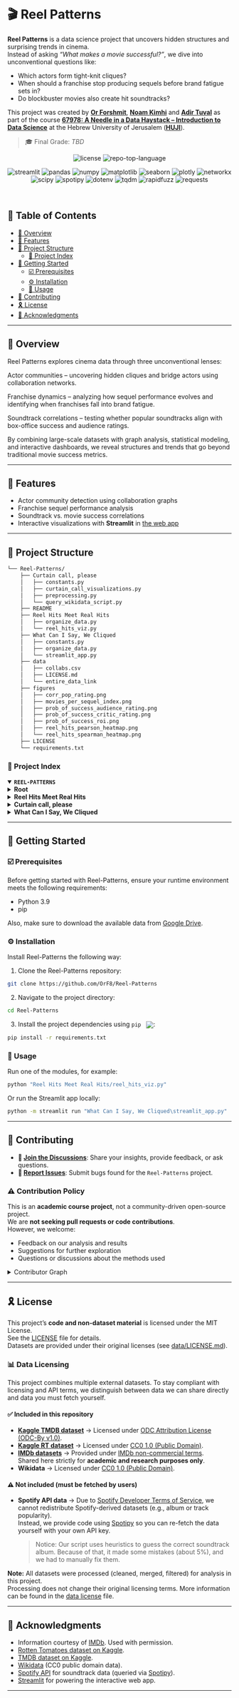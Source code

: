 # 🎬 Reel Patterns

**Reel Patterns** is a data science project that uncovers hidden structures and surprising trends in cinema.  
Instead of asking _“What makes a movie successful?”_, we dive into unconventional questions like:  
- Which actors form tight-knit cliques?  
- When should a franchise stop producing sequels before brand fatigue sets in?  
- Do blockbuster movies also create hit soundtracks?

This project was created by [**Or Forshmit**](https://github.com/OrF8), [**Noam Kimhi**](https://github.com/noam-kimhi) and [**Adir Tuval**](https://github.com/AdirTuval)
as part of the course [**67978: A Needle in a Data Haystack – Introduction to Data Science**](https://shnaton.huji.ac.il/index.php/NewSyl/67978/2/2025/)
at the Hebrew University of Jerusalem ([**HUJI**](https://en.huji.ac.il/)).

<!---
Full paper available [here]()
-->

> 🎓 Final Grade: _TBD_

<p align="center">
	<img src="https://img.shields.io/github/license/OrF8/Reel-Patterns?style=default&logo=opensourceinitiative" alt="license">
	<img src="https://img.shields.io/github/languages/top/OrF8/Reel-Patterns?style=default&logo=python&color=A40000" alt="repo-top-language">
</p>
<p align="center">
  <!-- Tech stack / deps -->
  <img src="https://img.shields.io/badge/Streamlit-1.48.1-FF4B4B?logo=streamlit" alt="streamlit">
  <img src="https://img.shields.io/badge/Pandas-2.3.2-150458?logo=pandas" alt="pandas">
  <img src="https://img.shields.io/badge/NumPy-2.0.2-013243?logo=numpy" alt="numpy">
  <img src="https://img.shields.io/badge/Matplotlib-3.9.4-11557C" alt="matplotlib">
  <img src="https://img.shields.io/badge/Seaborn-0.13.2-4E9CAB" alt="seaborn">
  <img src="https://img.shields.io/badge/Plotly-6.3.0-3F4F75?logo=plotly" alt="plotly">
  <img src="https://img.shields.io/badge/NetworkX-3.2.1-0A66C2" alt="networkx">
  <br>
  <img src="https://img.shields.io/badge/SciPy-1.13.1-8CAAE6?logo=scipy" alt="scipy">
  <img src="https://img.shields.io/badge/Spotipy-2.25.1-1DB954?logo=spotify" alt="spotipy">
  <img src="https://img.shields.io/badge/Python--Dotenv-0.9.9-306998?logo=dotenv" alt="dotenv">
  <img src="https://img.shields.io/badge/tqdm-4.67.1-FFD43B?logo=tqdm" alt="tqdm">
  <img src="https://img.shields.io/badge/RapidFuzz-3.13.0-6E40C9?logo=rapidfuzz" alt="rapidfuzz">
  <img src="https://img.shields.io/badge/Requests-2.32.5-FF6C37?logo=requests" alt="requests">
</p>
<br>

## 🔗 Table of Contents

- [📍 Overview](#-overview)
- [👾 Features](#-features)
- [📁 Project Structure](#-project-structure)
  - [📂 Project Index](#-project-index)
- [🚀 Getting Started](#-getting-started)
  - [☑️ Prerequisites](#%EF%B8%8F-prerequisites)
  - [⚙️ Installation](#%EF%B8%8F-installation)
  - [🤖 Usage](#-usage)
- [🔰 Contributing](#-contributing)
- [🎗 License](#-license)
- [🙌 Acknowledgments](#-acknowledgments)

---

## 📍 Overview

Reel Patterns explores cinema data through three unconventional lenses:

Actor communities – uncovering hidden cliques and bridge actors using collaboration networks.

Franchise dynamics – analyzing how sequel performance evolves and identifying when franchises fall into brand fatigue.

Soundtrack correlations – testing whether popular soundtracks align with box-office success and audience ratings.

By combining large-scale datasets with graph analysis, statistical modeling, and interactive dashboards, we reveal structures and trends that go beyond traditional movie success metrics.

---

## 👾 Features

- Actor community detection using collaboration graphs  
- Franchise sequel performance analysis  
- Soundtrack vs. movie success correlations  
- Interactive visualizations with **Streamlit** in [the web app](https://wecliqued.streamlit.app/)

---

## 📁 Project Structure

```sh
└── Reel-Patterns/
    ├── Curtain call, please
    │   ├── constants.py
    │   ├── curtain_call_visualizations.py
    │   ├── preprocessing.py
    │   └── query_wikidata_script.py
    ├── README
    ├── Reel Hits Meet Real Hits
    │   ├── organize_data.py
    │   └── reel_hits_viz.py
    ├── What Can I Say, We Cliqued
    │   ├── constants.py
    │   ├── organize_data.py
    │   └── streamlit_app.py
    ├── data
    │   ├── collabs.csv
    │   ├── LICENSE.md
    │   └── entire_data_link
    ├── figures
    │   ├── corr_pop_rating.png
    │   ├── movies_per_sequel_index.png
    │   ├── prob_of_success_audience_rating.png
    │   ├── prob_of_success_critic_rating.png
    │   ├── prob_of_success_roi.png
    │   ├── reel_hits_pearson_heatmap.png
    │   └── reel_hits_spearman_heatmap.png
    ├── LICENSE
    └── requirements.txt
```

### 📂 Project Index
<details open>
	<summary><b><code>REEL-PATTERNS</code></b></summary>
	<details> <!-- __root__ Submodule -->
		<summary><b>Root</b></summary>
		<blockquote>
			<table>
			<tr>
				<td><b><a href='https://github.com/OrF8/Reel-Patterns/blob/master/requirements.txt'>requirements.txt</a></b></td>
				<td><code>❯ Python dependencies required to run the project</code></td>
			</tr>
      <tr>
        <td><b><a href='https://github.com/OrF8/Reel-Patterns/blob/main/LICENSE'>LICENSE</a></b></td>
				<td><code>❯ License for the code and non-data files (MIT)</code></td>
      </tr>
			</table>
		</blockquote>
	</details>
	<details> <!-- Reel Hits Meet Real Hits Submodule -->
		<summary><b>Reel Hits Meet Real Hits</b></summary>
		<blockquote>
			<table>
			<tr>
				<td><b><a href='https://github.com/OrF8/Reel-Patterns/blob/master/Reel Hits Meet Real Hits/organize_data.py'>organize_data.py</a></b></td>
				<td><code>❯ Collects and prepares soundtrack and movie data for analysis</code></td>
			</tr>
			<tr>
				<td><b><a href='https://github.com/OrF8/Reel-Patterns/blob/master/Reel Hits Meet Real Hits/reel_hits_viz.py'>reel_hits_viz.py</a></b></td>
				<td><code>❯ Creates visualizations of correlations between soundtracks and movies</code></td>
			</tr>
			</table>
		</blockquote>
	</details>
	<details> <!-- Curtain call, please Submodule -->
		<summary><b>Curtain call, please</b></summary>
		<blockquote>
			<table>
			<tr>
				<td><b><a href='https://github.com/OrF8/Reel-Patterns/blob/master/Curtain call, please/query_wikidata_script.py'>query_wikidata_script.py</a></b></td>
				<td><code>❯ Script to fetch additional metadata from Wikidata</code></td>
			</tr>
			<tr>
				<td><b><a href='https://github.com/OrF8/Reel-Patterns/blob/master/Curtain call, please/constants.py'>constants.py</a></b></td>
				<td><code>❯ Constants and parameters for franchise analysis</code></td>
			</tr>
			<tr>
				<td><b><a href='https://github.com/OrF8/Reel-Patterns/blob/master/Curtain call, please/curtain_call_visualizations.py'>curtain_call_visualizations.py</a></b></td>
				<td><code>❯ Visualizations of sequel success and franchise dynamics</code></td>
			</tr>
			<tr>
				<td><b><a href='https://github.com/OrF8/Reel-Patterns/blob/master/Curtain call, please/preprocessing.py'>preprocessing.py</a></b></td>
				<td><code>❯ Data cleaning and preparation for sequel performance analysis</code></td>
			</tr>
			</table>
		</blockquote>
	</details>
	<details> <!-- What Can I Say, We Cliqued Submodule -->
		<summary><b>What Can I Say, We Cliqued</b></summary>
		<blockquote>
			<table>
			<tr>
				<td><b><a href='https://github.com/OrF8/Reel-Patterns/blob/master/What Can I Say, We Cliqued/streamlit_app.py'>streamlit_app.py</a></b></td>
				<td><code>❯ Interactive Streamlit dashboard for actor collaboration networks</code></td>
			</tr>
			<tr>
				<td><b><a href='https://github.com/OrF8/Reel-Patterns/blob/master/What Can I Say, We Cliqued/constants.py'>constants.py</a></b></td>
				<td><code>❯ Constants and parameters for actor network analysis</code></td>
			</tr>
			<tr>
				<td><b><a href='https://github.com/OrF8/Reel-Patterns/blob/master/What Can I Say, We Cliqued/organize_data.py'>organize_data.py</a></b></td>
				<td><code>❯ Prepares collaboration data for graph-based analysis</code></td>
			</tr>
			</table>
		</blockquote>
	</details>
</details>

---

## 🚀 Getting Started

### ☑️ Prerequisites

Before getting started with Reel-Patterns, ensure your runtime environment meets the following requirements:

- Python 3.9
- pip

Also, make sure to download the available data from [Google Drive](https://drive.google.com/drive/folders/1NesVB8y9xm-_2s-kShLhZW3PF3YItkGM?usp=sharing).

### ⚙️ Installation

Install Reel-Patterns the following way:

1. Clone the Reel-Patterns repository:
```sh
git clone https://github.com/OrF8/Reel-Patterns
```

2. Navigate to the project directory:
```sh
cd Reel-Patterns
```

3. Install the project dependencies using `pip`
   &nbsp; [<img align="center" src="https://img.shields.io/badge/Pip-3776AB.svg?style={badge_style}&logo=pypi&logoColor=white" />](https://pypi.org/project/pip/):
```sh
pip install -r requirements.txt
```

### 🤖 Usage
Run one of the modules, for example:
```sh
python "Reel Hits Meet Real Hits/reel_hits_viz.py"
```

Or run the Streamlit app locally:
```sh
python -m streamlit run "What Can I Say, We Cliqued\streamlit_app.py"
```

---

## 🔰 Contributing

- **💬 [Join the Discussions](https://github.com/OrF8/Reel-Patterns/discussions)**: Share your insights, provide feedback, or ask questions.
- **🐛 [Report Issues](https://github.com/OrF8/Reel-Patterns/issues)**: Submit bugs found for the `Reel-Patterns` project.

### ⚠️ Contribution Policy
This is an **academic course project**, not a community-driven open-source project.  
We are **not seeking pull requests or code contributions**.  
However, we welcome:
- Feedback on our analysis and results  
- Suggestions for further exploration  
- Questions or discussions about the methods used

<details closed>
<summary>Contributor Graph</summary>
<br>
<p align="left">
   <a href="https://github.com{/OrF8/Reel-Patterns/}graphs/contributors">
      <img src="https://contrib.rocks/image?repo=OrF8/Reel-Patterns">
   </a>
</p>
</details>

---

## 🎗 License

This project’s **code and non-dataset material** is licensed under the MIT License.  
See the [LICENSE](LICENSE) file for details.  
Datasets are provided under their original licenses (see [data/LICENSE.md](data/LICENSE.md)).

### 📊 Data Licensing

This project combines multiple external datasets. To stay compliant with licensing and API terms, we distinguish between data we can share directly and data you must fetch yourself.

#### ✅ Included in this repository
- [**Kaggle TMDB dataset**](https://www.kaggle.com/datasets/asaniczka/tmdb-movies-dataset-2023-930k-movies)
  → Licensed under [ODC Attribution License (ODC-By v1.0)](https://opendatacommons.org/licenses/by/1-0/index.html).
- [**Kaggle RT dataset**](https://www.kaggle.com/datasets/stefanoleone992/rotten-tomatoes-movies-and-critic-reviews-dataset/data?select=rotten_tomatoes_movies.csv)
  → Licensed under [CC0 1.0 (Public Domain)](https://creativecommons.org/publicdomain/zero/1.0/).
- [**IMDb datasets**](https://datasets.imdbws.com/) → Provided under [IMDb non-commercial terms]([https://www.imdb.com/interfaces/](https://help.imdb.com/article/imdb/general-information/can-i-use-imdb-data-in-my-software/G5JTRESSHJBBHTGX#)).  
  Shared here strictly for **academic and research purposes only**.  
- **Wikidata** → Licensed under [CC0 1.0 (Public Domain)](https://creativecommons.org/publicdomain/zero/1.0/).  

#### ⚠️ Not included (must be fetched by users)
- **Spotify API data** → Due to [Spotify Developer Terms of Service](https://developer.spotify.com/terms/), we cannot redistribute Spotify-derived datasets (e.g., album or track popularity).  
  Instead, we provide code using [Spotipy](https://spotipy.readthedocs.io/) so you can re-fetch the data yourself with your own API key.
	> Notice: Our script uses heuristics to guess the correct soundtrack album. Because of that, it made some mistakes (about 5%), and we had to manually fix them.

**Note:** All datasets were processed (cleaned, merged, filtered) for analysis in this project.  
Processing does not change their original licensing terms.
More information can be found in the [data license](data/LICENSE.md) file.

---

## 🙌 Acknowledgments

- Information courtesy of [IMDb](https://www.imdb.com).
Used with permission.
- [Rotten Tomatoes dataset on Kaggle](https://www.kaggle.com/datasets/stefanoleone992/rotten-tomatoes-movies-and-critic-reviews-dataset).  
- [TMDB dataset on Kaggle](https://www.kaggle.com/datasets/asaniczka/tmdb-movies-dataset-2023-930k-movies).  
- [Wikidata](https://www.wikidata.org/wiki/Wikidata:Licensing) (CC0 public domain data).  
- [Spotify API](https://developer.spotify.com/) for soundtrack data (queried via [Spotipy](https://spotipy.readthedocs.io/)).  
- [Streamlit](https://streamlit.io/) for powering the interactive web app.  

---






